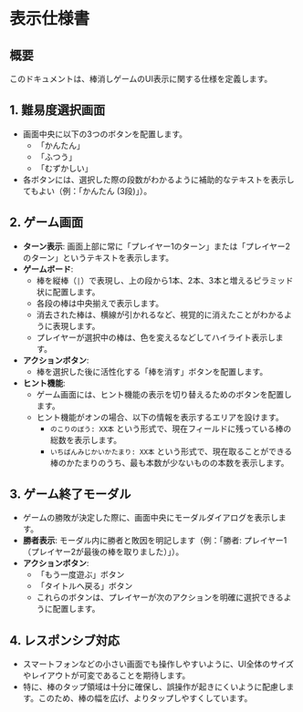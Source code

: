 # 表示仕様書

## 概要
このドキュメントは、棒消しゲームのUI表示に関する仕様を定義します。

## 1. 難易度選択画面
- 画面中央に以下の3つのボタンを配置します。
  - 「かんたん」
  - 「ふつう」
  - 「むずかしい」
- 各ボタンには、選択した際の段数がわかるように補助的なテキストを表示してもよい（例：「かんたん (3段)」）。

## 2. ゲーム画面
- **ターン表示**: 画面上部に常に「プレイヤー1のターン」または「プレイヤー2のターン」というテキストを表示します。
- **ゲームボード**:
  - 棒を縦棒（`|`）で表現し、上の段から1本、2本、3本と増えるピラミッド状に配置します。
  - 各段の棒は中央揃えで表示します。
  - 消去された棒は、横線が引かれるなど、視覚的に消えたことがわかるように表現します。
  - プレイヤーが選択中の棒は、色を変えるなどしてハイライト表示します。
- **アクションボタン**:
  - 棒を選択した後に活性化する「棒を消す」ボタンを配置します。
- **ヒント機能**:
  - ゲーム画面には、ヒント機能の表示を切り替えるためのボタンを配置します。
  - ヒント機能がオンの場合、以下の情報を表示するエリアを設けます。
    - `のこりのぼう: XX本` という形式で、現在フィールドに残っている棒の総数を表示します。
    - `いちばんみじかいかたまり: XX本` という形式で、現在取ることができる棒のかたまりのうち、最も本数が少ないものの本数を表示します。

## 3. ゲーム終了モーダル
- ゲームの勝敗が決定した際に、画面中央にモーダルダイアログを表示します。
- **勝者表示**: モーダル内に勝者と敗因を明記します（例：「勝者: プレイヤー1（プレイヤー2が最後の棒を取りました）」）。
- **アクションボタン**:
  - 「もう一度遊ぶ」ボタン
  - 「タイトルへ戻る」ボタン
  - これらのボタンは、プレイヤーが次のアクションを明確に選択できるように配置します。

## 4. レスポンシブ対応
- スマートフォンなどの小さい画面でも操作しやすいように、UI全体のサイズやレイアウトが可変であることを期待します。
- 特に、棒のタップ領域は十分に確保し、誤操作が起きにくいように配慮します。このため、棒の幅を広げ、よりタップしやすくしています。
